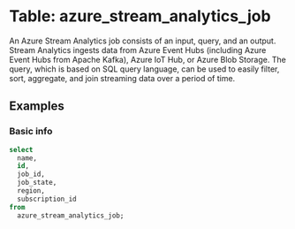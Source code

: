# Table: azure_stream_analytics_job

An Azure Stream Analytics job consists of an input, query, and an output. Stream Analytics ingests data from Azure Event Hubs (including Azure Event Hubs from Apache Kafka), Azure IoT Hub, or Azure Blob Storage. The query, which is based on SQL query language, can be used to easily filter, sort, aggregate, and join streaming data over a period of time.

## Examples

### Basic info

```sql
select
  name,
  id,
  job_id,
  job_state,
  region,
  subscription_id
from
  azure_stream_analytics_job;
```
